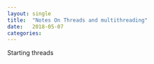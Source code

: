 ```yaml
---
layout: single
title:  "Notes On Threads and multithreading"
date:   2018-05-07
categories: 
---
```



Starting threads

